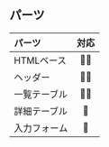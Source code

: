 ## パーツ
|パーツ|対応|
|:--|:-:|
|HTMLベース|:ok_woman:|
|ヘッダー|:ok_woman:|
|一覧テーブル|:ok_woman:|
|詳細テーブル|:no_good:|
|入力フォーム|:no_good:|
